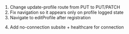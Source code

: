 1. Change update-profile route from PUT to PUT/PATCH
2. Fix navigation so it appears only on profile logged state
3. Navigate to editProfile after registration
<!-- 4. Fix scroll somehow.. -->
4. Add no-connection subsite + healthcare for connection
